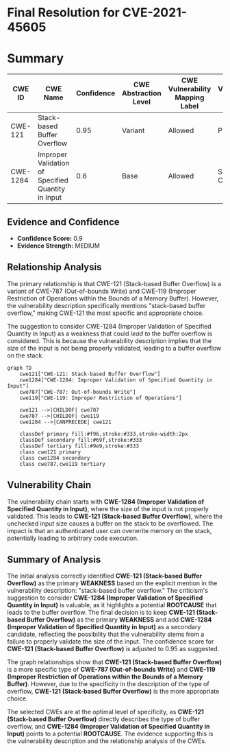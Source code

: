 # Final Resolution for CVE-2021-45605

# Summary

| CWE ID | CWE Name | Confidence | CWE Abstraction Level | CWE Vulnerability Mapping Label | CWE-Vulnerability Mapping Notes |
|---|---|---|---|---|---|
| CWE-121 | Stack-based Buffer Overflow | 0.95 | Variant | Allowed | Primary CWE |
| CWE-1284 | Improper Validation of Specified Quantity in Input | 0.6 | Base | Allowed | Secondary Candidate |

## Evidence and Confidence

*   **Confidence Score:** 0.9
*   **Evidence Strength:** MEDIUM

## Relationship Analysis
The primary relationship is that CWE-121 (Stack-based Buffer Overflow) is a variant of CWE-787 (Out-of-bounds Write) and CWE-119 (Improper Restriction of Operations within the Bounds of a Memory Buffer). However, the vulnerability description specifically mentions "stack-based buffer overflow," making CWE-121 the most specific and appropriate choice.

The suggestion to consider CWE-1284 (Improper Validation of Specified Quantity in Input) as a weakness that could *lead to* the buffer overflow is considered. This is because the vulnerability description implies that the size of the input is not being properly validated, leading to a buffer overflow on the stack.

```mermaid
graph TD
    cwe121["CWE-121: Stack-based Buffer Overflow"]
    cwe1284["CWE-1284: Improper Validation of Specified Quantity in Input"]
    cwe787["CWE-787: Out-of-bounds Write"]
    cwe119["CWE-119: Improper Restriction of Operations"]

    cwe121 -->|CHILDOF| cwe787
    cwe787 -->|CHILDOF| cwe119
    cwe1284 -->|CANPRECEDE| cwe121
    
    classDef primary fill:#f96,stroke:#333,stroke-width:2px
    classDef secondary fill:#69f,stroke:#333
    classDef tertiary fill:#9e9,stroke:#333
    class cwe121 primary
    class cwe1284 secondary
    class cwe787,cwe119 tertiary
```

## Vulnerability Chain
The vulnerability chain starts with **CWE-1284 (Improper Validation of Specified Quantity in Input)**, where the size of the input is not properly validated. This leads to **CWE-121 (Stack-based Buffer Overflow)**, where the unchecked input size causes a buffer on the stack to be overflowed. The impact is that an authenticated user can overwrite memory on the stack, potentially leading to arbitrary code execution.

## Summary of Analysis
The initial analysis correctly identified **CWE-121 (Stack-based Buffer Overflow)** as the primary **WEAKNESS** based on the explicit mention in the vulnerability description: "stack-based buffer overflow." The criticism's suggestion to consider **CWE-1284 (Improper Validation of Specified Quantity in Input)** is valuable, as it highlights a potential **ROOTCAUSE** that leads to the buffer overflow. The final decision is to keep **CWE-121 (Stack-based Buffer Overflow)** as the primary **WEAKNESS** and add **CWE-1284 (Improper Validation of Specified Quantity in Input)** as a secondary candidate, reflecting the possibility that the vulnerability stems from a failure to properly validate the size of the input. The confidence score for **CWE-121 (Stack-based Buffer Overflow)** is adjusted to 0.95 as suggested.

The graph relationships show that **CWE-121 (Stack-based Buffer Overflow)** is a more specific type of **CWE-787 (Out-of-bounds Write)** and **CWE-119 (Improper Restriction of Operations within the Bounds of a Memory Buffer)**. However, due to the specificity in the description of the type of overflow, **CWE-121 (Stack-based Buffer Overflow)** is the more appropriate choice.

The selected CWEs are at the optimal level of specificity, as **CWE-121 (Stack-based Buffer Overflow)** directly describes the type of buffer overflow, and **CWE-1284 (Improper Validation of Specified Quantity in Input)** points to a potential **ROOTCAUSE**. The evidence supporting this is the vulnerability description and the relationship analysis of the CWEs.
